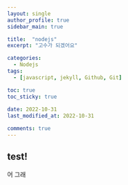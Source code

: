 ```yaml
---
layout: single
author_profile: true
sidebar_main: true

title:  "nodejs"
excerpt: "고수가 되겠어요"

categories:
  - Nodejs
tags:
  - [javascript, jekyll, Github, Git]

toc: true
toc_sticky: true
 
date: 2022-10-31
last_modified_at: 2022-10-31

comments: true
---
```



## test!
어 그래